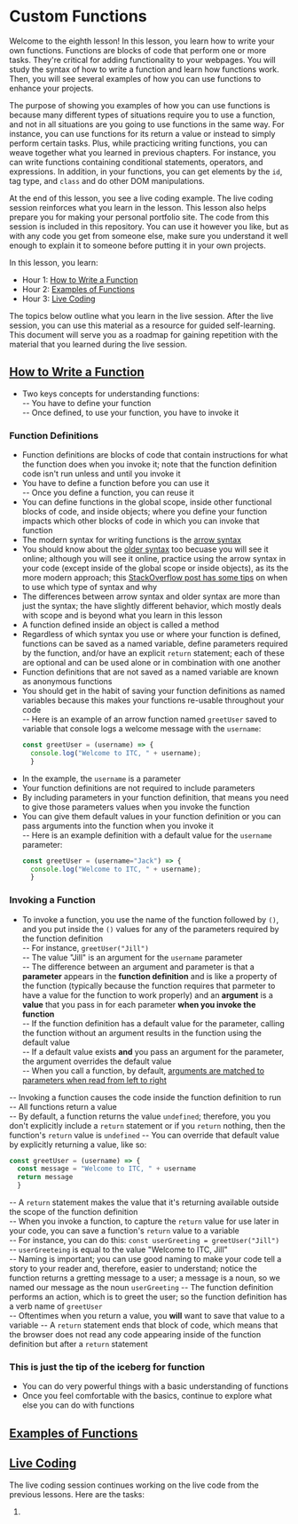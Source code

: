 # Custom Functions 

Welcome to the eighth lesson! In this lesson, you learn how to write your own functions. Functions are blocks of code that perform one or more tasks. They're critical for adding functionality to your webpages. You will study the syntax of how to write a function and learn how functions work. Then, you will see several examples of how you can use functions to enhance your projects.

The purpose of showing you examples of how you can use functions is because many different types of situations require you to use a function, and not in all situations are you going to use functions in the same way. For instance, you can use functions for its return a value or instead to simply perform certain tasks. Plus, while practicing writing functions, you can weave together what you learned in previous chapters. For instance, you can write functions containing conditional statements, operators, and expressions. In addition, in your functions, you can get elements by the `id`, tag type, and `class` and do other DOM manipulations. 

At the end of this lesson, you see a live coding example. The live coding session reinforces what you learn in the lesson. This lesson also helps prepare you for making your personal portfolio site. The code from this session is included in this repository. You can use it however you like, but as with any code you get from someone else, make sure you understand it well enough to explain it to someone before putting it in your own projects.  

In this lesson, you learn:  

- Hour 1: [How to Write a Function](#how-to-write-a-function)     
- Hour 2: [Examples of Functions](#examples-of-functions)   
- Hour 3: [Live Coding](#live-coding)   

The topics below outline what you learn in the live session. After the live session, you can use this material as a resource for guided self-learning. This document will serve you as a roadmap for gaining repetition with the material that you learned during the live session.   

## [How to Write a Function](#how-to-write-a-function)       

- Two keys concepts for understanding functions:  
  -- You have to define your function  
  -- Once defined, to use your function, you have to invoke it    
  
### Function Definitions  

- Function definitions are blocks of code that contain instructions for what the function does when you invoke it; note that the function definition code isn't run unless and until you invoke it    
- You have to define a function before you can use it  
-- Once you define a function, you can reuse it  
- You can define functions in the global scope, inside other functional blocks of code, and inside objects; where you define your function impacts which other blocks of code in which you can invoke that function   
- The modern syntax for writing functions is the [arrow syntax](https://www.w3schools.com/js/js_arrow_function.asp)  
- You should know about the [older syntax](https://www.w3schools.com/js/js_function_definition.asp) too becuase you will see it online; although you will see it online, practice using the arrow syntax in your code (except inside of the global scope or inside objects), as its the more modern approach; this [StackOverflow post has some tips](https://stackoverflow.com/a/23045200) on when to use which type of syntax and why   
- The differences between arrow syntax and older syntax are more than just the syntax; the have slightly different behavior, which mostly deals with scope and is beyond what you learn in this lesson  
- A function defined inside an object is called a method  
- Regardless of which syntax you use or where your function is defined, functions can be saved as a named variable, define parameters required by the function, and/or have an explicit `return` statement; each of these are optional and can be used alone or in combination with one another    
- Function definitions that are not saved as a named variable are known as anonymous functions    
- You should get in the habit of saving your function definitions as named variables because this makes your functions re-usable throughout your code  
 -- Here is an example of an arrow function named `greetUser` saved to variable that console logs a welcome message with the `username`:  
  ```javascript
  const greetUser = (username) => {
    console.log("Welcome to ITC, " + username);
    }
  ```
- In the example, the `username` is a parameter  
- Your function definitions are not required to include parameters  
- By including parameters in your function definition, that means you need to give those parameters values when you invoke the function  
- You can give them default values in your function definition or you can pass arguments into the function when you invoke it  
 -- Here is an example definition with a default value for the `username` parameter:  
  ```javascript
  const greetUser = (username="Jack") => {
    console.log("Welcome to ITC, " + username);
    }
   ```
### Invoking a Function    

 - To invoke a function, you use the name of the function followed by `()`, and you put inside the `()` values for any of the parameters required by the function definition   
  -- For instance, `greetUser("Jill")`  
  -- The value "Jill" is an argument for the `username` parameter   
  -- The difference between an argument and parameter is that a **parameter** appears in the **function definition** and is like a property of the function (typically because the function requires that parmeter to have a value for the function to work properly) and an **argument** is a **value** that you pass in for each parameter **when you invoke the function**  
  -- If the function definition has a default value for the parameter, calling the function without an argument results in the function using the default value  
  -- If a default value exists **and** you pass an argument for the parameter, the argument overrides the default value  
  -- When you call a function, by default, [arguments are matched to parameters when read from left to right](https://stackoverflow.com/a/8406177)
  
  -- Invoking a function causes the code inside the function definition to run  
  -- All functions return a value    
  -- By default, a function returns the value `undefined`; therefore, you you don't explicitly include a `return` statement or if you `return` nothing, then the function's `return` value is `undefined`
  -- You can override that default value by explicitly returning a value, like so:  
  
  ```javascript
  const greetUser = (username) => {
    const message = "Welcome to ITC, " + username
    return message
    }
  ```
  -- A `return` statement makes the value that it's returning available outside the scope of the function definition  
  -- When you invoke a function, to capture the `return` value for use later in your code, you can save a function's `return` value to a variable  
  -- For instance, you can do this: `const userGreeting = greetUser("Jill")`  
  -- `userGreeteing` is equal to the value "Welcome to ITC, Jill"  
  -- Naming is important; you can use good naming to make your code tell a story to your reader and, therefore, easier to understand; notice the function returns a gretting message to a user; a message is a noun, so we named our message as the noun `userGreeting`
  -- The function definition performs an action, which is to greet the user; so the function definition has a verb name of `greetUser`  
  -- Oftentimes when you return a value, you **will** want to save that value to a variable 
  -- A `return` statement ends that block of code, which means that the browser does not read any code appearing inside of the function definition but after a `return` statement    
  
 ### This is just the tip of the iceberg for function  
 
 - You can do very powerful things with a basic understanding of functions  
 - Once you feel comfortable with the basics, continue to explore what else you can do with functions  

## [Examples of Functions](#examples-of-functions)    

## [Live Coding](#live-coding)   

The live coding session continues working on the live code from the previous lessons. Here are the tasks:  

1. 
